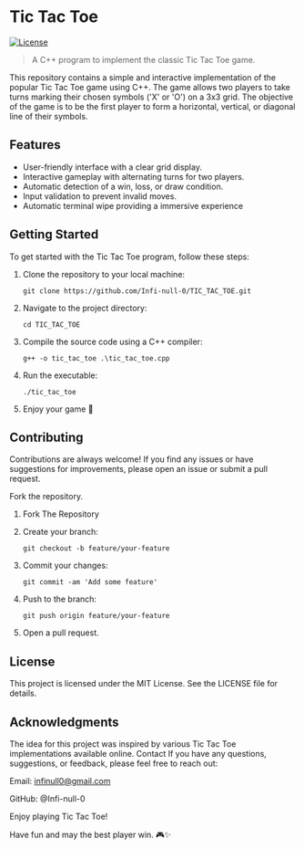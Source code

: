 # Tic Tac Toe

[![License](https://img.shields.io/badge/License-MIT-blue.svg)](https://opensource.org/licenses/MIT)

> A C++ program to implement the classic Tic Tac Toe game.

This repository contains a simple and interactive implementation of the popular Tic Tac Toe game using C++. The game allows two players to take turns marking their chosen symbols ('X' or 'O') on a 3x3 grid. The objective of the game is to be the first player to form a horizontal, vertical, or diagonal line of their symbols.

## Features

-   User-friendly interface with a clear grid display.
-   Interactive gameplay with alternating turns for two players.
-   Automatic detection of a win, loss, or draw condition.
-   Input validation to prevent invalid moves.
-   Automatic terminal wipe providing a immersive experience

## Getting Started

To get started with the Tic Tac Toe program, follow these steps:

1. Clone the repository to your local machine:

    ```shell
    git clone https://github.com/Infi-null-0/TIC_TAC_TOE.git
    ```

2. Navigate to the project directory:

    ```shell
    cd TIC_TAC_TOE
    ```

3. Compile the source code using a C++ compiler:

    ```shell\
    g++ -o tic_tac_toe .\tic_tac_toe.cpp
    ```

4. Run the executable:

    ```shell
    ./tic_tac_toe
    ```

5. Enjoy your game 👾

## Contributing

Contributions are always welcome! If you find any issues or have suggestions for improvements, please open an issue or submit a pull request.

Fork the repository.

1. Fork The Repository

2. Create your branch:

    ```shell
    git checkout -b feature/your-feature
    ```

3. Commit your changes:

    ```shell
    git commit -am 'Add some feature'
    ```

4. Push to the branch:

    ```shell
    git push origin feature/your-feature
    ```

5. Open a pull request.

## License

This project is licensed under the MIT License. See the LICENSE file for details.

## Acknowledgments

The idea for this project was inspired by various Tic Tac Toe implementations available online.
Contact
If you have any questions, suggestions, or feedback, please feel free to reach out:

Email: infinull0@gmail.com

GitHub: @Infi-null-0

Enjoy playing Tic Tac Toe!

Have fun and may the best player win. 🎮✨
